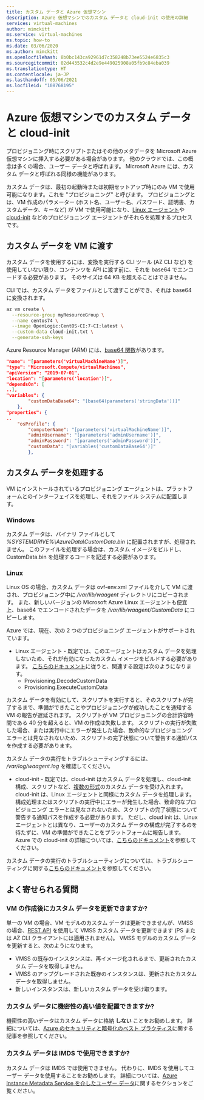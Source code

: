 ```yaml
---
title: カスタム データと Azure 仮想マシン
description: Azure 仮想マシンでのカスタム データと cloud-init の使用の詳細
services: virtual-machines
author: mimckitt
ms.service: virtual-machines
ms.topic: how-to
ms.date: 03/06/2020
ms.author: mimckitt
ms.openlocfilehash: 8b0bc143ca92961d7c358248b73ee5524e6835c3
ms.sourcegitcommit: 02d443532c4d2e9e449025908a05fb9c84eba039
ms.translationtype: HT
ms.contentlocale: ja-JP
ms.lasthandoff: 05/06/2021
ms.locfileid: "108768195"
---
```

# <a name="custom-data-and-cloud-init-on-azure-virtual-machines"></a>Azure 仮想マシンでのカスタム データと cloud-init

プロビジョニング時にスクリプトまたはその他のメタデータを Microsoft Azure 仮想マシンに挿入する必要がある場合があります。  他のクラウドでは、この概念は多くの場合、ユーザー データと呼ばれます。  Microsoft Azure には、カスタム データと呼ばれる同様の機能があります。 

カスタム データは、最初の起動時または初期セットアップ時にのみ VM で使用可能になります。これを "プロビジョニング" と呼びます。 プロビジョニングとは、VM 作成のパラメーター (ホスト名、ユーザー名、パスワード、証明書、カスタムデータ、キーなど) が VM で使用可能になり、[Linux エージェント](./extensions/agent-linux.md)や [cloud-init](./linux/using-cloud-init.md#troubleshooting-cloud-init) などのプロビジョニング エージェントがそれらを処理するプロセスです。 


## <a name="passing-custom-data-to-the-vm"></a>カスタム データを VM に渡す
カスタム データを使用するには、変換を実行する CLI ツール (AZ CLI など) を使用していない限り、コンテンツを API に渡す前に、それを base64 でエンコードする必要があります。 そのサイズは 64 KB を超えることはできません。

CLI では、カスタム データをファイルとして渡すことができ、それは base64 に変換されます。
```bash
az vm create \
  --resource-group myResourceGroup \
  --name centos74 \
  --image OpenLogic:CentOS-CI:7-CI:latest \
  --custom-data cloud-init.txt \
  --generate-ssh-keys
```

Azure Resource Manager (ARM) には、[base64 関数](../azure-resource-manager/templates/template-functions-string.md#base64)があります。

```json
"name": "[parameters('virtualMachineName')]",
"type": "Microsoft.Compute/virtualMachines",
"apiVersion": "2019-07-01",
"location": "[parameters('location')]",
"dependsOn": [
..],
"variables": {
        "customDataBase64": "[base64(parameters('stringData'))]"
    },
"properties": {
..
    "osProfile": {
        "computerName": "[parameters('virtualMachineName')]",
        "adminUsername": "[parameters('adminUsername')]",
        "adminPassword": "[parameters('adminPassword')]",
        "customData": "[variables('customDataBase64')]"
        },
```

## <a name="processing-custom-data"></a>カスタム データを処理する
VM にインストールされているプロビジョニング エージェントは、プラットフォームとのインターフェイスを処理し、それをファイル システムに配置します。 

### <a name="windows"></a>Windows
カスタム データは、バイナリ ファイルとして *%SYSTEMDRIVE%\AzureData\CustomData.bin* に配置されますが、処理されません。 このファイルを処理する場合は、カスタム イメージをビルドし、CustomData.bin を処理するコードを記述する必要があります。

### <a name="linux"></a>Linux  
Linux OS の場合、カスタム データは ovf-env.xml ファイルを介して VM に渡され、プロビジョニング中に */var/lib/waagent* ディレクトリにコピーされます。  また、新しいバージョンの Microsoft Azure Linux エージェントも便宜上、base64 でエンコードされたデータを */var/lib/waagent/CustomData* にコピーします。

Azure では、現在、次の 2 つのプロビジョニング エージェントがサポートされています。
* Linux エージェント - 既定では、このエージェントはカスタム データを処理しないため、それが有効になったカスタム イメージをビルドする必要があります。 [こちらのドキュメント](https://github.com/Azure/WALinuxAgent#configuration)に従うと、関連する設定は次のようになります。
    * Provisioning.DecodeCustomData
    * Provisioning.ExecuteCustomData

カスタム データを有効にして、スクリプトを実行すると、そのスクリプトが完了するまで、準備ができたことやプロビジョニングが成功したことを通知する VM の報告が遅延されます。 スクリプトが VM プロビジョニングの合計許容時間である 40 分を超えると、VM の作成は失敗します。 スクリプトの実行が失敗した場合、または実行中にエラーが発生した場合、致命的なプロビジョニング エラーとは見なされないため、スクリプトの完了状態について警告する通知パスを作成する必要があります。

カスタム データの実行をトラブルシューティングするには、 */var/log/waagent.log* を確認してください。

* cloud-init - 既定では、cloud-init はカスタム データを処理し、cloud-init 構成、スクリプトなど、[複数の形式](https://cloudinit.readthedocs.io/en/latest/topics/format.html)のカスタム データを受け入れます。cloud-init は、Linux エージェントと同様にカスタム データを処理します。 構成処理またはスクリプトの実行中にエラーが発生した場合、致命的なプロビジョニング エラーとは見なされないため、スクリプトの完了状態について警告する通知パスを作成する必要があります。 ただし、cloud init は、Linux エージェントとは異なり、ユーザーのカスタム データの構成が完了するのを待たずに、VM の準備ができたことをプラットフォームに報告します。 Azure での cloud-init の詳細については、[こちらのドキュメント](./linux/using-cloud-init.md)を参照してください。


カスタム データの実行のトラブルシューティングについては、トラブルシューティングに関する[こちらのドキュメント](./linux/using-cloud-init.md#troubleshooting-cloud-init)を参照してください。


## <a name="faq"></a>よく寄せられる質問
### <a name="can-i-update-custom-data-after-the-vm-has-been-created"></a>VM の作成後にカスタム データを更新できますか?
単一の VM の場合、VM モデルのカスタム データは更新できませんが、VMSS の場合、[REST API](/rest/api/compute/virtualmachinescalesets/update) を使用して VMSS カスタム データを更新できます (PS または AZ CLI クライアントには適用されません)。 VMSS モデルのカスタム データを更新すると、次のようになります。
* VMSS の既存のインスタンスは、再イメージ化されるまで、更新されたカスタム データを取得しません。
* VMSS のアップグレードされた既存のインスタンスは、更新されたカスタム データを取得しません。
* 新しいインスタンスは、新しいカスタム データを受け取ります。

### <a name="can-i-place-sensitive-values-in-custom-data"></a>カスタム データに機密性の高い値を配置できますか?
機密性の高いデータはカスタム データに格納 **しない** ことをお勧めします。 詳細については、[Azure のセキュリティと暗号化のベスト プラクティス](../security/fundamentals/data-encryption-best-practices.md)に関する記事を参照してください。


### <a name="is-custom-data-made-available-in-imds"></a>カスタム データは IMDS で使用できますか?
カスタム データは IMDS では使用できません。 代わりに、IMDS を使用してユーザー データを使用することをお勧めします。 詳細については、[Azure Instance Metadata Service を介したユーザー データ](./linux/instance-metadata-service.md?tabs=linux#get-user-data)に関するセクションをご覧ください。

